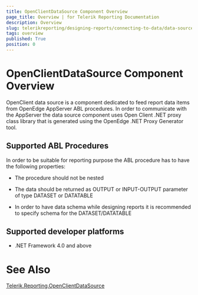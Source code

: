 ```yaml
---
title: OpenClientDataSource Component Overview
page_title: Overview | for Telerik Reporting Documentation
description: Overview
slug: telerikreporting/designing-reports/connecting-to-data/data-source-components/openclientdatasource-component/overview
tags: overview
published: True
position: 0
---
```


# OpenClientDataSource Component Overview



OpenClient data source is a component dedicated to feed report data items from OpenEdge AppServer ABL procedures.
        In order to communicate with the AppServer the data source component uses Open Client .NET proxy class library that 
        is generated using the OpenEdge .NET Proxy Generator tool.
      

## Supported ABL Procedures

In order to be suitable for reporting purpose the ABL procedure has to have the following properties:

* The procedure should not be nested

* The data should be returned as OUTPUT or INPUT-OUTPUT parameter of type DATASET or DATATABLE

* In order to have data schema while designing reports it is recommended to specify schema for the DATASET/DATATABLE

## Supported developer platforms

* .NET Framework 4.0 and above
            

# See Also
[Telerik.Reporting.OpenClientDataSource](/reporting/api/Telerik.Reporting.OpenClientDataSource)
